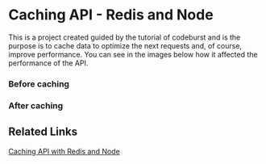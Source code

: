 # Caching API - Redis and Node

This is a project created guided by the tutorial of codeburst and is the purpose is to cache data to optimize the next requests and, of course, improve performance. You can see in the images below how it affected the performance of the API.

### Before caching

### After caching

## Related Links

[Caching API with Redis and Node](https://codeburst.io/caching-api-with-redis-and-node-b6f76831b442)